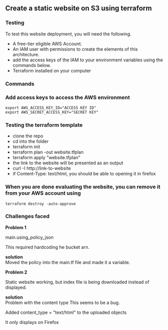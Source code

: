 ## Create a static website on S3 using terraform

### Testing
To test this website deployment, you will need the following.

- A free-tier eligible AWS Account.
- An IAM user with permissions to create the elements of this architecture.
- add the access keys of the IAM to your environment variables using the commands below.
- Terraform installed on your computer 

### Commands
### Add access keys to access the AWS environment
```
export AWS_ACCESS_KEY_ID="ACCESS KEY ID"
export AWS_SECRET_ACCESS_KEY="SECRET KEY"
```

### Testing the terraform template
- clone the repo
- cd into the folder
- terraform init
- terraform plan -out website.tfplan
- terraform apply "website.tfplan"
- the link to the website will be presented as an output
- curl -I http://link-to-website
- if Content-Type: text/html, you should be able to opening it in firefox

### When you are done evaluating the website, you can remove it from your AWS account using 
```
terraform destroy -auto-approve  
```

### Challenges faced

**Problem 1**

main.using_policy_json

This required hardcoding he bucket arn.

**solution**  
Moved the policy into the main.tf file and made it a variable.

**Problem 2**

Static website working, but index file is being downloaded instead of displayed.


**solution**  
Problem with the content type
This seems to be a bug.

Added  content_type = "text/html" to the uploaded objects

It only displays on Firefox
